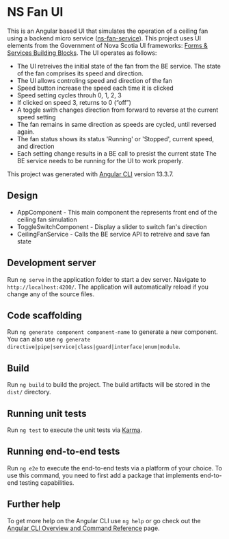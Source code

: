 # NS Fan UI
This is an Angular based UI that simulates the operation of a ceiling fan using a backend micro service 
([ns-fan-service](https://github.com/atifmajeed/ns-fan-service)). This project uses UI elements from the Government of Nova Scotia UI frameworks: [Forms & Services Building Blocks](https://nova-scotia-digital-service.github.io/service-pattern-library/index.html). 
The UI operates as follows:
- The UI retreives the initial state of the fan from the BE service. The state of the fan comprises its speed and direction. 
- The UI allows controling speed and direction of the fan 
- Speed button increase the speed each time it is clicked
- Speed setting cycles throuh 0, 1, 2, 3 
- If clicked on speed 3, returns to 0 (“off”)
- A toggle swith changes direction from forward to reverse at the current speed setting
- The fan remains in same direction as speeds are cycled, until reversed again.
- The fan status shows its status 'Running' or 'Stopped', current speed, and direction
- Each setting change results in a BE call to presist the current state
The BE service needs to be running for the UI to work properly.

This project was generated with [Angular CLI](https://github.com/angular/angular-cli) version 13.3.7.

## Design
* AppComponent - This main component the represents front end of the ceiling fan simulation
* ToggleSwitchComponent - Display a slider to switch fan's direction
* CeilingFanService - Calls the BE service API to retreive and save fan state

## Development server

Run `ng serve` in the application folder to start a dev server. Navigate to `http://localhost:4200/`. The application will automatically reload if you change any of the source files.

## Code scaffolding

Run `ng generate component component-name` to generate a new component. You can also use `ng generate directive|pipe|service|class|guard|interface|enum|module`.

## Build

Run `ng build` to build the project. The build artifacts will be stored in the `dist/` directory.

## Running unit tests

Run `ng test` to execute the unit tests via [Karma](https://karma-runner.github.io).

## Running end-to-end tests

Run `ng e2e` to execute the end-to-end tests via a platform of your choice. To use this command, you need to first add a package that implements end-to-end testing capabilities.

## Further help

To get more help on the Angular CLI use `ng help` or go check out the [Angular CLI Overview and Command Reference](https://angular.io/cli) page.

